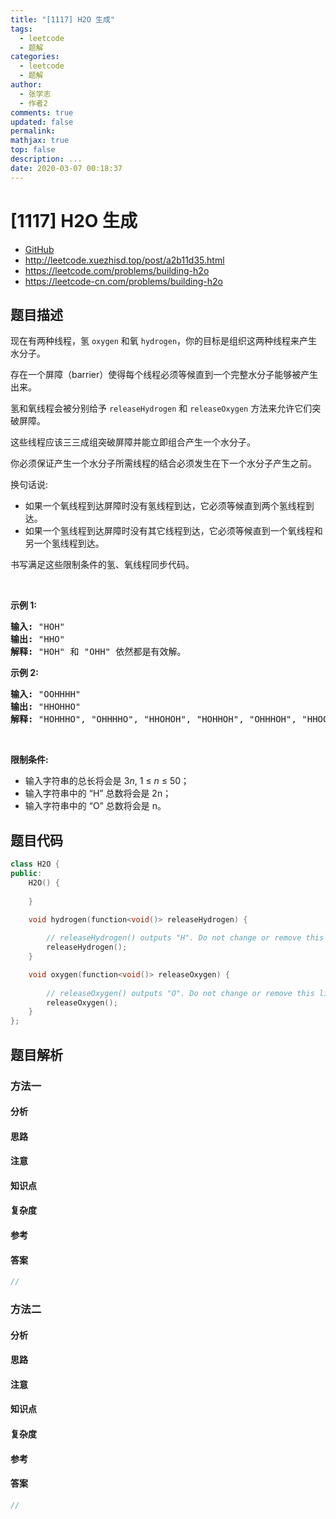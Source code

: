 ```yaml
---
title: "[1117] H2O 生成"
tags:
  - leetcode
  - 题解
categories:
  - leetcode
  - 题解
author:
  - 张学志
  - 作者2
comments: true
updated: false
permalink:
mathjax: true
top: false
description: ...
date: 2020-03-07 00:18:37
---
```



# [1117] H2O 生成
* [GitHub](https://github.com/algoboy101/LeetCodeCrowdsource/tree/master/_posts/QA/%5B1117%5D%20H2O%20%E7%94%9F%E6%88%90.md)
* http://leetcode.xuezhisd.top/post/a2b11d35.html
* https://leetcode.com/problems/building-h2o
* https://leetcode-cn.com/problems/building-h2o


## 题目描述

<p>现在有两种线程，氢 <code>oxygen</code> 和氧 <code>hydrogen</code>，你的目标是组织这两种线程来产生水分子。</p>

<p>存在一个屏障（barrier）使得每个线程必须等候直到一个完整水分子能够被产生出来。</p>

<p>氢和氧线程会被分别给予 <code>releaseHydrogen</code> 和 <code>releaseOxygen</code> 方法来允许它们突破屏障。</p>

<p>这些线程应该三三成组突破屏障并能立即组合产生一个水分子。</p>

<p>你必须保证产生一个水分子所需线程的结合必须发生在下一个水分子产生之前。</p>

<p>换句话说:</p>

<ul>
	<li>如果一个氧线程到达屏障时没有氢线程到达，它必须等候直到两个氢线程到达。</li>
	<li>如果一个氢线程到达屏障时没有其它线程到达，它必须等候直到一个氧线程和另一个氢线程到达。</li>
</ul>

<p>书写满足这些限制条件的氢、氧线程同步代码。</p>

<p>&nbsp;</p>

<p><strong>示例 1:</strong></p>

<pre>
<strong>输入: </strong>&quot;HOH&quot;
<strong>输出: </strong>&quot;HHO&quot;
<strong>解释:</strong> &quot;HOH&quot; 和 &quot;OHH&quot; 依然都是有效解。
</pre>

<p><strong>示例 2:</strong></p>

<pre>
<strong>输入: </strong>&quot;OOHHHH&quot;
<strong>输出: </strong>&quot;HHOHHO&quot;
<strong>解释:</strong> &quot;HOHHHO&quot;, &quot;OHHHHO&quot;, &quot;HHOHOH&quot;, &quot;HOHHOH&quot;, &quot;OHHHOH&quot;, &quot;HHOOHH&quot;, &quot;HOHOHH&quot; 和 &quot;OHHOHH&quot; 依然都是有效解。
</pre>

<p>&nbsp;</p>

<p><strong>限制条件:</strong></p>

<ul>
	<li>输入字符串的总长将会是 3<em>n</em>, 1 &le;&nbsp;<em>n</em>&nbsp;&le; 50；</li>
	<li>输入字符串中的 &ldquo;H&rdquo; 总数将会是 2n；</li>
	<li>输入字符串中的 &ldquo;O&rdquo; 总数将会是 n。</li>
</ul>



## 题目代码

```cpp
class H2O {
public:
    H2O() {
        
    }

    void hydrogen(function<void()> releaseHydrogen) {
        
        // releaseHydrogen() outputs "H". Do not change or remove this line.
        releaseHydrogen();
    }

    void oxygen(function<void()> releaseOxygen) {
        
        // releaseOxygen() outputs "O". Do not change or remove this line.
        releaseOxygen();
    }
};
```


## 题目解析


### 方法一

#### 分析

#### 思路

#### 注意

#### 知识点

#### 复杂度

#### 参考

#### 答案

```cpp
//
```


### 方法二

#### 分析

#### 思路

#### 注意

#### 知识点

#### 复杂度

#### 参考

#### 答案

```cpp
//
```



